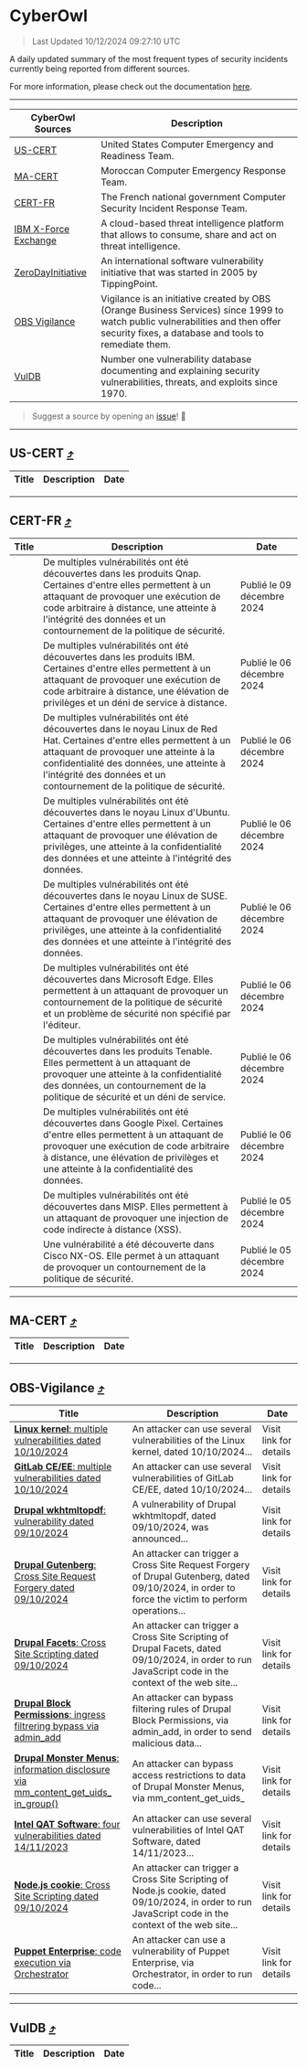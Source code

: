 
 <div id='top'></div>

# CyberOwl

 > Last Updated 10/12/2024 09:27:10 UTC
 
 A daily updated summary of the most frequent types of security incidents currently being reported from different sources.
 
 For more information, please check out the documentation [here](./docs/README.md).
 
 ---
 |CyberOwl Sources|Description|
 |---|---|
 |[US-CERT](#us-cert-arrow_heading_up)|United States Computer Emergency and Readiness Team.|
 |[MA-CERT](#ma-cert-arrow_heading_up)|Moroccan Computer Emergency Response Team.|
 |[CERT-FR](#cert-fr-arrow_heading_up)|The French national government Computer Security Incident Response Team.|
 |[IBM X-Force Exchange](#ibmcloud-arrow_heading_up)|A cloud-based threat intelligence platform that allows to consume, share and act on threat intelligence.|
 |[ZeroDayInitiative](#zerodayinitiative-arrow_heading_up)|An international software vulnerability initiative that was started in 2005 by TippingPoint.|
 |[OBS Vigilance](#obs-vigilance-arrow_heading_up)|Vigilance is an initiative created by OBS (Orange Business Services) since 1999 to watch public vulnerabilities and then offer security fixes, a database and tools to remediate them.|
 |[VulDB](#vuldb-arrow_heading_up)|Number one vulnerability database documenting and explaining security vulnerabilities, threats, and exploits since 1970.|
 
 > Suggest a source by opening an [issue](https://github.com/karimhabush/cyberowl/issues)! :raised_hands:
 ---

## US-CERT [:arrow_heading_up:](#cyberowl)

 |Title|Description|Date|
 |---|---|---|
 
 ---

## CERT-FR [:arrow_heading_up:](#cyberowl)

 |Title|Description|Date|
 |---|---|---|
 |[](https://www.cert.ssi.gouv.fr/avis/CERTFR-2024-AVI-1052/)|De multiples vulnérabilités ont été découvertes dans les produits Qnap. Certaines d'entre elles permettent à un attaquant de provoquer une exécution de code arbitraire à distance, une atteinte à l'intégrité des données et un contournement de la politique de sécurité.|Publié le 09 décembre 2024|
 |[](https://www.cert.ssi.gouv.fr/avis/CERTFR-2024-AVI-1051/)|De multiples vulnérabilités ont été découvertes dans les produits IBM. Certaines d'entre elles permettent à un attaquant de provoquer une exécution de code arbitraire à distance, une élévation de privilèges et un déni de service à distance.|Publié le 06 décembre 2024|
 |[](https://www.cert.ssi.gouv.fr/avis/CERTFR-2024-AVI-1050/)|De multiples vulnérabilités ont été découvertes dans le noyau Linux de Red Hat. Certaines d'entre elles permettent à un attaquant de provoquer une atteinte à la confidentialité des données, une atteinte à l'intégrité des données et un contournement de la politique de sécurité.|Publié le 06 décembre 2024|
 |[](https://www.cert.ssi.gouv.fr/avis/CERTFR-2024-AVI-1049/)|De multiples vulnérabilités ont été découvertes dans le noyau Linux d'Ubuntu. Certaines d'entre elles permettent à un attaquant de provoquer une élévation de privilèges, une atteinte à la confidentialité des données et une atteinte à l'intégrité des données.|Publié le 06 décembre 2024|
 |[](https://www.cert.ssi.gouv.fr/avis/CERTFR-2024-AVI-1048/)|De multiples vulnérabilités ont été découvertes dans le noyau Linux de SUSE. Certaines d'entre elles permettent à un attaquant de provoquer une élévation de privilèges, une atteinte à la confidentialité des données et une atteinte à l'intégrité des données.|Publié le 06 décembre 2024|
 |[](https://www.cert.ssi.gouv.fr/avis/CERTFR-2024-AVI-1047/)|De multiples vulnérabilités ont été découvertes dans Microsoft Edge. Elles permettent à un attaquant de provoquer un contournement de la politique de sécurité et un problème de sécurité non spécifié par l'éditeur.|Publié le 06 décembre 2024|
 |[](https://www.cert.ssi.gouv.fr/avis/CERTFR-2024-AVI-1046/)|De multiples vulnérabilités ont été découvertes dans les produits Tenable. Elles permettent à un attaquant de provoquer une atteinte à la confidentialité des données, un contournement de la politique de sécurité et un déni de service.|Publié le 06 décembre 2024|
 |[](https://www.cert.ssi.gouv.fr/avis/CERTFR-2024-AVI-1045/)|De multiples vulnérabilités ont été découvertes dans Google Pixel. Certaines d'entre elles permettent à un attaquant de provoquer une exécution de code arbitraire à distance, une élévation de privilèges et une atteinte à la confidentialité des données.|Publié le 06 décembre 2024|
 |[](https://www.cert.ssi.gouv.fr/avis/CERTFR-2024-AVI-1044/)|De multiples vulnérabilités ont été découvertes dans MISP. Elles permettent à un attaquant de provoquer une injection de code indirecte à distance (XSS).|Publié le 05 décembre 2024|
 |[](https://www.cert.ssi.gouv.fr/avis/CERTFR-2024-AVI-1043/)|Une vulnérabilité a été découverte dans Cisco NX-OS. Elle permet à un attaquant de provoquer un contournement de la politique de sécurité.|Publié le 05 décembre 2024|
 
 ---

## MA-CERT [:arrow_heading_up:](#cyberowl)

 |Title|Description|Date|
 |---|---|---|
 
 ---

## OBS-Vigilance [:arrow_heading_up:](#cyberowl)

 |Title|Description|Date|
 |---|---|---|
 |[<a href="https://vigilance.fr/vulnerability/Linux-kernel-multiple-vulnerabilities-dated-10-10-2024-45363" class="noirorange"><b>Linux kernel</b>: multiple vulnerabilities dated 10/10/2024</a>](https://vigilance.fr/vulnerability/Linux-kernel-multiple-vulnerabilities-dated-10-10-2024-45363)|An attacker can use several vulnerabilities of the Linux kernel, dated 10/10/2024...|Visit link for details|
 |[<a href="https://vigilance.fr/vulnerability/GitLab-CE-EE-multiple-vulnerabilities-dated-10-10-2024-45360" class="noirorange"><b>GitLab CE/EE</b>: multiple vulnerabilities dated 10/10/2024</a>](https://vigilance.fr/vulnerability/GitLab-CE-EE-multiple-vulnerabilities-dated-10-10-2024-45360)|An attacker can use several vulnerabilities of GitLab CE/EE, dated 10/10/2024...|Visit link for details|
 |[<a href="https://vigilance.fr/vulnerability/Drupal-wkhtmltopdf-vulnerability-dated-09-10-2024-45357" class="noirorange"><b>Drupal wkhtmltopdf</b>: vulnerability dated 09/10/2024</a>](https://vigilance.fr/vulnerability/Drupal-wkhtmltopdf-vulnerability-dated-09-10-2024-45357)|A vulnerability of Drupal wkhtmltopdf, dated 09/10/2024, was announced...|Visit link for details|
 |[<a href="https://vigilance.fr/vulnerability/Drupal-Gutenberg-Cross-Site-Request-Forgery-dated-09-10-2024-45356" class="noirorange"><b>Drupal Gutenberg</b>: Cross Site Request Forgery dated 09/10/2024</a>](https://vigilance.fr/vulnerability/Drupal-Gutenberg-Cross-Site-Request-Forgery-dated-09-10-2024-45356)|An attacker can trigger a Cross Site Request Forgery of Drupal Gutenberg, dated 09/10/2024, in order to force the victim to perform operations...|Visit link for details|
 |[<a href="https://vigilance.fr/vulnerability/Drupal-Facets-Cross-Site-Scripting-dated-09-10-2024-45355" class="noirorange"><b>Drupal Facets</b>: Cross Site Scripting dated 09/10/2024</a>](https://vigilance.fr/vulnerability/Drupal-Facets-Cross-Site-Scripting-dated-09-10-2024-45355)|An attacker can trigger a Cross Site Scripting of Drupal Facets, dated 09/10/2024, in order to run JavaScript code in the context of the web site...|Visit link for details|
 |[<a href="https://vigilance.fr/vulnerability/Drupal-Block-Permissions-ingress-filtrering-bypass-via-admin-add-45354" class="noirorange"><b>Drupal Block Permissions</b>: ingress filtrering bypass via admin_add</a>](https://vigilance.fr/vulnerability/Drupal-Block-Permissions-ingress-filtrering-bypass-via-admin-add-45354)|An attacker can bypass filtering rules of Drupal Block Permissions, via admin_add, in order to send malicious data...|Visit link for details|
 |[<a href="https://vigilance.fr/vulnerability/Drupal-Monster-Menus-information-disclosure-via-mm-content-get-uids-in-group-45353" class="noirorange"><b>Drupal Monster Menus</b>: information disclosure via mm_content_get_uids_<wbr>in_group()</wbr></a>](https://vigilance.fr/vulnerability/Drupal-Monster-Menus-information-disclosure-via-mm-content-get-uids-in-group-45353)|An attacker can bypass access restrictions to data of Drupal Monster Menus, via mm_content_get_uids_|Visit link for details|
 |[<a href="https://vigilance.fr/vulnerability/Intel-QAT-Software-four-vulnerabilities-dated-14-11-2023-45349" class="noirorange"><b>Intel QAT Software</b>: four vulnerabilities dated 14/11/2023</a>](https://vigilance.fr/vulnerability/Intel-QAT-Software-four-vulnerabilities-dated-14-11-2023-45349)|An attacker can use several vulnerabilities of Intel QAT Software, dated 14/11/2023...|Visit link for details|
 |[<a href="https://vigilance.fr/vulnerability/Node-js-cookie-Cross-Site-Scripting-dated-09-10-2024-45348" class="noirorange"><b>Node.js cookie</b>: Cross Site Scripting dated 09/10/2024</a>](https://vigilance.fr/vulnerability/Node-js-cookie-Cross-Site-Scripting-dated-09-10-2024-45348)|An attacker can trigger a Cross Site Scripting of Node.js cookie, dated 09/10/2024, in order to run JavaScript code in the context of the web site...|Visit link for details|
 |[<a href="https://vigilance.fr/vulnerability/Puppet-Enterprise-code-execution-via-Orchestrator-41436" class="noirorange"><b>Puppet Enterprise</b>: code execution via Orchestrator</a>](https://vigilance.fr/vulnerability/Puppet-Enterprise-code-execution-via-Orchestrator-41436)|An attacker can use a vulnerability of Puppet Enterprise, via Orchestrator, in order to run code...|Visit link for details|
 
 ---

## VulDB [:arrow_heading_up:](#cyberowl)

 |Title|Description|Date|
 |---|---|---|
 